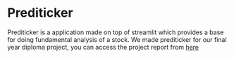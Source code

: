 # Prediticker

Prediticker is a application made on top of streamlit which provides a base for doing fundamental analysis of a stock.
We made prediticker for our final year diploma project, you can access the project report from [here](https://github.com/bigdwarf43/Prediticker/files/7710735/finalPreditickerReport.odt)
